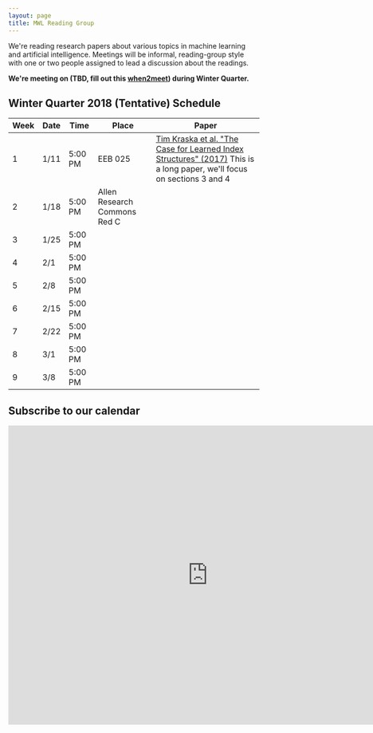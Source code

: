 ```yaml
---
layout: page
title: MWL Reading Group
---
```


We're reading research papers about various topics in machine learning and
artificial intelligence. Meetings will be informal, reading-group style with one
or two people assigned to lead a discussion about the readings.

**We're meeting on (TBD, fill out this [when2meet](https://www.when2meet.com/?6555907-71PgX)) during Winter Quarter.**

## Winter Quarter 2018 (Tentative) Schedule

| Week | Date | Time | Place | Paper |
|------|------|---------|---------|----------------------------------------------------------------------------------------------------------------------------------------------------------------------------------------------------------------------------------------------------------------|
| 1 | 1/11 | 5:00 PM | EEB 025 | [Tim Kraska et al. "The Case for Learned Index Structures" (2017)](https://www.semanticscholar.org/paper/The-Case-for-Learned-Index-Structures-Kraska-Beutel/64a418a61bc7e427fd33980764759db646e48ceb)   This is a long paper, we'll focus on sections 3 and 4 |
| 2 | 1/18 | 5:00 PM | Allen Research Commons Red C |  |
| 3 | 1/25 | 5:00 PM |  |  |
| 4 | 2/1 | 5:00 PM |  |  |
| 5 | 2/8 | 5:00 PM |  |  |
| 6 | 2/15 | 5:00 PM |  |  |
| 7 | 2/22 | 5:00 PM |  |  |
| 8 | 3/1 | 5:00 PM |  |  |
| 9 | 3/8 | 5:00 PM |  |  |


## Subscribe to our calendar

<iframe src="https://calendar.google.com/calendar/embed?src=n1h36rcrbe7fj7fk78bthomjt8%40group.calendar.google.com&ctz=America/Los_Angeles" style="border: 0" width="800" height="600" frameborder="0" scrolling="no"></iframe>
